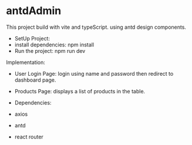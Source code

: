 # antdAdmin

This project build with vite and typeScript. using antd design components.

- SetUp Project:
 -  install dependencies:
 npm install
  - Run the project:
 npm run dev


 Implementation:
 - User Login Page: login using name and password then redirect  to dashboard page.
 - Products Page: displays  a list of products in the table.

 - Dependencies:
 - axios
 - antd
 - react router
